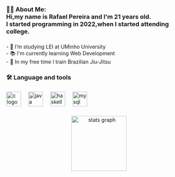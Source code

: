 <h1 align="center"></></h1>

###


###

<h3 align="left">👩‍💻  About Me:<br>Hi,my name is Rafael Pereira and I'm 21 years old.<br>I started programming in 2022,when I started attending college.</h3>

###

<p align="left">- 🔭 I’m studying LEI at UMinho University<br>- 📚 I'm currently learning Web Development<br>- 🥋 In my free time I train Brazilian Jiu-Jitsu</p>

###

<h3 align="left">🛠 Language and tools</h3>

###

<div align="left">
  <img src="https://cdn.jsdelivr.net/gh/devicons/devicon/icons/c/c-original.svg" height="40" alt="c logo"  />
  <img width="12" />
  <img src="https://cdn.jsdelivr.net/gh/devicons/devicon/icons/java/java-original.svg" height="40" alt="java logo"  />
  <img width="12" />
  <img src="https://cdn.jsdelivr.net/gh/devicons/devicon/icons/haskell/haskell-original.svg" height="40" alt="haskell logo"  />
  <img width="12" />
  <img src="https://cdn.jsdelivr.net/gh/devicons/devicon/icons/mysql/mysql-original.svg" height="40" alt="mysql logo"  />
</div>

###

<div align="center">
  <img src="https://github-readme-stats.vercel.app/api?username=Leafar16&hide_title=false&hide_rank=false&show_icons=true&include_all_commits=false&count_private=true&disable_animations=false&theme=radical&locale=en&hide_border=false&order=1" height="150" alt="stats graph"  />
</div>

###
